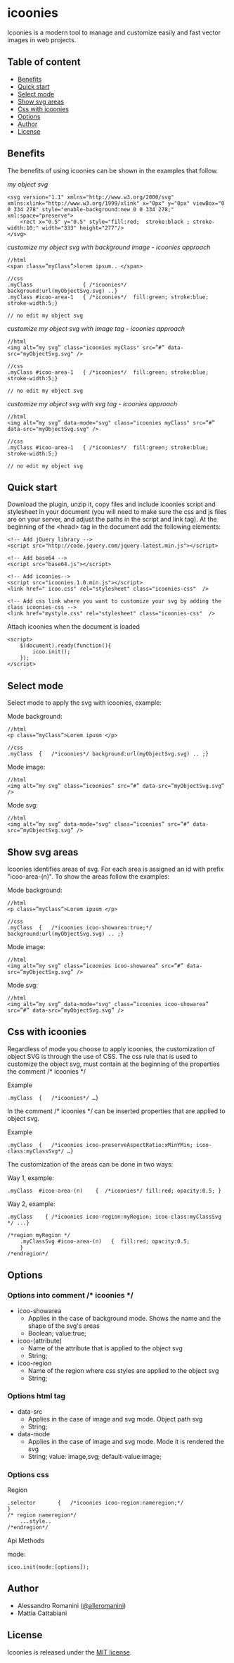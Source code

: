 # icoonies

Icoonies is a modern tool to manage and customize easily and fast vector images in web projects.

## Table of content

- [Benefits](#benefits)
- [Quick start](#quick-start)
- [Select mode](#select-mode)
- [Show svg areas](#show-svg-areas)
- [Css with icoonies](#css-with-icoonies)
- [Options](#options)
- [Author](#author)
- [License](#license)

## Benefits
The benefits of using icoonies can be shown in the examples that follow.

*my object svg*

	<svg version="1.1" xmlns="http://www.w3.org/2000/svg" xmlns:xlink="http://www.w3.org/1999/xlink" x="0px" y="0px" viewBox="0 0 334 278" style="enable-background:new 0 0 334 278;" xml:space="preserve">
		<rect x="0.5" y="0.5" style="fill:red;  stroke:black ; stroke-width:10;" width="333" height="277"/>
	</svg>
	
*customize my object svg with background image - icoonies approach*

	//html
	<span class=”myClass”>lorem ipsum.. </span>
	
	//css
	.myClass 				{ /*icoonies*/  background:url(myObjectSvg.svg) ..}
	.myClass #icoo-area-1 	{ /*icoonies*/  fill:green; stroke:blue; stroke-width:5;}
	
	// no edit my object svg
	
*customize my object svg with image tag - icoonies approach*

	//html
	<img alt=”my svg” class="icoonies myClass" src=”#” data-src="myObjectSvg.svg" />

	//css
	.myClass #icoo-area-1 	{ /*icoonies*/  fill:green; stroke:blue; stroke-width:5;}
	
	// no edit my object svg	

*customize my object svg with svg tag - icoonies approach*

	//html
	<img alt=”my svg” data-mode="svg" class="icoonies myClass" src=”#” data-src="myObjectSvg.svg" />

	//css
	.myClass #icoo-area-1 	{ /*icoonies*/  fill:green; stroke:blue; stroke-width:5;}
	
	// no edit my object svg

## Quick start

Download the plugin, unzip it, copy files and include icoonies script and stylesheet in your document (you will need to make sure the css and js files are on your server, and adjust the paths in the script and link tag). At the beginning of the &lt;head&gt; tag in the document add the following elements:   
	
	<!-- Add jQuery library -->
	<script src="http://code.jquery.com/jquery-latest.min.js"></script>
	
	<!-- Add base64 -->
	<script src="base64.js"></script>

	<!-- Add icoonies-->
	<script src="icoonies.1.0.min.js"></script>
	<link href=" icoo.css" rel="stylesheet" class="icoonies-css"  />
	
	<!-- Add css link where you want to customize your svg by adding the class icoonies-css -->
	<link href="mystyle.css" rel="stylesheet" class="icoonies-css"  />
	
Attach icoonies when the document is loaded

	<script>
		$(document).ready(function(){
			icoo.init();
		});
	</script>
	
## Select mode

Select mode to apply the svg with icoonies, example:

Mode background:
	
	//html
	<p class=”myClass”>Lorem ipusm </p> 
	
	//css
	.myClass  {   /*icoonies*/ background:url(myObjectSvg.svg) .. ;}  

Mode image:

	//html
	<img alt=”my svg” class=”icoonies” src=”#” data-src=”myObjectSvg.svg” />
	
Mode svg:

	//html
	<img alt=”my svg” data-mode="svg" class=”icoonies” src=”#” data-src=”myObjectSvg.svg” />
	
## Show svg areas

Icoonies identifies areas of svg. For each area is assigned an id with prefix "icoo-area-(n)". To show the areas follow the examples:

Mode background:
	
	//html
	<p class=”myClass”>Lorem ipusm </p> 
	
	//css
	.myClass  {   /*icoonies icoo-showarea:true;*/ background:url(myObjectSvg.svg) .. ;} 
	
Mode image:

	//html
	<img alt=”my svg” class=”icoonies icoo-showarea” src=”#” data-src=”myObjectSvg.svg” />
	
Mode svg:

	//html
	<img alt=”my svg” data-mode="svg" class=”icoonies icoo-showarea” src=”#” data-src=”myObjectSvg.svg” />
	
## Css with icoonies

Regardless of mode you choose to apply icoonies, the customization of object SVG is through the use of CSS.
The css rule that is used to customize the object svg, must contain at the beginning of the properties the comment /* icoonies */

Example
	
	.myClass  {   /*icoonies*/ …} 
	
In the comment /* icoonies */ can be inserted properties that are applied to object svg.	

Example

	.myClass  {   /*icoonies icoo-preserveAspectRatio:xMinYMin; icoo-class:myClassSvg*/ …}

The customization of the areas can be done in two ways:

Way 1, example:

	.myClass  #icoo-area-(n)    {  /*icoonies*/ fill:red; opacity:0.5; }

Way 2, example:

	.myClass    { /*icoonies icoo-region:myRegion; icoo-class:myClassSvg */ ...}
	
	/*region myRegion */
		.myClassSvg #icoo-area-(n)   {  fill:red; opacity:0.5;
		}
	/*endregion*/

## Options
	
### Options into comment /* icoonies */

- icoo-showarea 
	- Applies in the case of background mode. Shows the name and the shape of the svg's areas
	- Boolean; value:true;
- icoo-(attribute)
	- Name of the attribute that is applied to the object svg
	- String; 
- icoo-region
	- Name of the region where css styles are applied to the object svg
	- String;
	
### Options html tag

- data-src
	- Applies in the case of image and svg mode. Object path svg
    - String;
- data-mode
	- Applies in the case of image and svg mode. Mode it is rendered the svg
	- String; value: image,svg; default-value:image;

### Options css

Region

    .selector		{	/*icoonies icoo-region:nameregion;*/
	}
	/* region nameregion*/
		...style..
	/*endregion*/

Api Methods

mode:

	icoo.init(mode:[options]);
	
## Author

- Alessandro Romanini ([@alleromanini](https://twitter.com/alleromanini))
- Mattia Cattabiani

## License
Icoonies is released under the [MIT license](https://github.com/icoonies/icoonies/blob/master/LICENSE).
